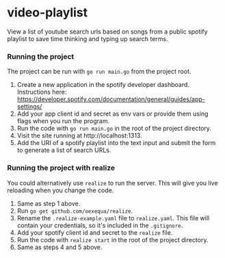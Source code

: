 # video-playlist

View a list of youtube search urls based on songs from a public spotify playlist to save time thinking and typing up search terms.

### Running the project
The project can be run with `go run main.go` from the project root.
1. Create a new application in the spotify developer dashboard. Instructions here: https://developer.spotify.com/documentation/general/guides/app-settings/
2. Add your app client id and secret as env vars or provide them using flags when you run the program.
3. Run the code with `go run main.go` in the root of the project directory.
4. Visit the site running at http://localhost:1313.
5. Add the URI of a spotify playlist into the text input and submit the form to generate a list of search URLs.

### Running the project with realize

You could alternatively use `realize` to run the server. This will give you live reloading when you change the code.

1. Same as step 1 above.
2. Run `go get github.com/oexequa/realize`.
3. Rename the `.realize-example.yaml` file to `realize.yaml`. This file will contain your credentials, so it's included in the `.gitignore`.
4. Add your spotify client id and secret to the `realize` file.
5. Run the code with `realize start` in the root of the project directory. 
6. Same as steps 4 and 5 above.

